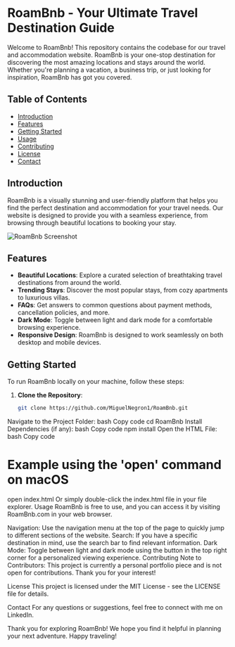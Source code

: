 # RoamBnb - Your Ultimate Travel Destination Guide

Welcome to RoamBnb! This repository contains the codebase for our travel and accommodation website. RoamBnb is your one-stop destination for discovering the most amazing locations and stays around the world. Whether you're planning a vacation, a business trip, or just looking for inspiration, RoamBnb has got you covered.

## Table of Contents
- [Introduction](#introduction)
- [Features](#features)
- [Getting Started](#getting-started)
- [Usage](#usage)
- [Contributing](#contributing)
- [License](#license)
- [Contact](#contact)

## Introduction
RoamBnb is a visually stunning and user-friendly platform that helps you find the perfect destination and accommodation for your travel needs. Our website is designed to provide you with a seamless experience, from browsing through beautiful locations to booking your stay.

![RoamBnb Screenshot](https://user-images.githubusercontent.com/yourusername/yourrepository/screenshots/roambnb-screenshot.png)

## Features
- **Beautiful Locations**: Explore a curated selection of breathtaking travel destinations from around the world.
- **Trending Stays**: Discover the most popular stays, from cozy apartments to luxurious villas.
- **FAQs**: Get answers to common questions about payment methods, cancellation policies, and more.
- **Dark Mode**: Toggle between light and dark mode for a comfortable browsing experience.
- **Responsive Design**: RoamBnb is designed to work seamlessly on both desktop and mobile devices.

## Getting Started
To run RoamBnb locally on your machine, follow these steps:

1. **Clone the Repository**:
   ```bash
   git clone https://github.com/MiguelNegron1/RoamBnb.git

Navigate to the Project Folder:
bash
Copy code
cd RoamBnb
Install Dependencies (if any):
bash
Copy code
npm install
Open the HTML File:
bash
Copy code
# Example using the 'open' command on macOS
open index.html
Or simply double-click the index.html file in your file explorer.
Usage
RoamBnb is free to use, and you can access it by visiting RoamBnb.com in your web browser.

Navigation: Use the navigation menu at the top of the page to quickly jump to different sections of the website.
Search: If you have a specific destination in mind, use the search bar to find relevant information.
Dark Mode: Toggle between light and dark mode using the button in the top right corner for a personalized viewing experience.
Contributing
Note to Contributors: This project is currently a personal portfolio piece and is not open for contributions. Thank you for your interest!

License
This project is licensed under the MIT License - see the LICENSE file for details.

Contact
For any questions or suggestions, feel free to connect with me on LinkedIn.

Thank you for exploring RoamBnb! We hope you find it helpful in planning your next adventure. Happy traveling!
